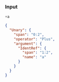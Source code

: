 ### Input
```js
+a
```

```json
{
  "Unary": {
    "span": "0:2",
    "operator": "Plus",
    "argument": {
      "IdentRef": {
        "span": "1:2",
        "name": "a"
      }
    }
  }
}
```
